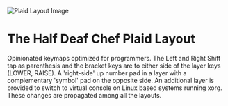 ![Plaid Layout Image](https://i.imgur.com/WnVnwEG.png)

# The Half Deaf Chef Plaid Layout

Opinionated keymaps optimized for programmers. The Left and Right Shift tap as parenthesis and the bracket keys are to either side of the layer keys (LOWER, RAISE). A 'right-side' up number pad in a layer with a complementary 'symbol' pad on the opposite side. An additional layer is provided to switch to virtual console on Linux based systems running xorg. These changes are propagated among all the layouts.
